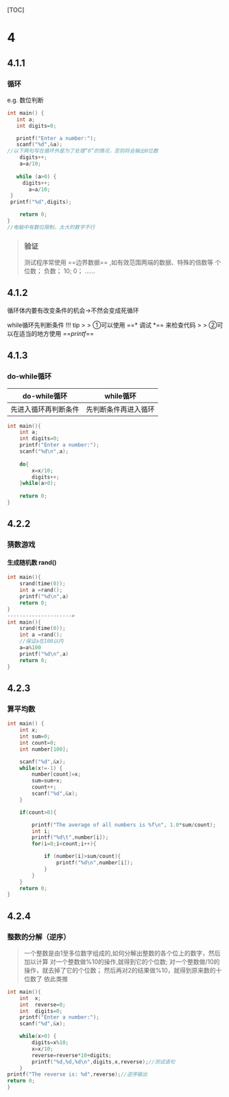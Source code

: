 [TOC]

# 4

## 4.1.1

### 循环

e.g. 数位判断

```c
int main() {
   int a;
   int digits=0;

   printf("Enter a number:");
   scanf("%d",&a);
//以下两句写在循环外是为了处理“0”的情况，否则将会输出0位数
    digits++;
    a=a/10;
    
   while (a>0) {
     digits++;
       a=a/10;
 }
 printf("%d",digits);

    return 0;
}
//电脑中有数位限制，太大的数字不行
```



> ### 验证
>
> 测试程序常使用 ==边界数据== ,如有效范围两端的数据、特殊的倍数等
> 个位数；
> 负数；
> 10;
> 0；
> ……



## 4.1.2

循环体内要有改变条件的机会→不然会变成死循环

while循环先判断条件
!!! tip
    >
    > ①可以使用 ==* 调试 *== 来检查代码
    >
    > ②可以在适当的地方使用 ==*printf*==

## 4.1.3

### do-while循环

| do-while循环         | while循环            |
| -------------------- | -------------------- |
| 先进入循环再判断条件 | 先判断条件再进入循环 |

```c
int main(){
    int a;
    int digits=0;
    printf("Enter a number:");
    scanf("%d\n",a);
    
    do{
        x=x/10;
        digits++;
    }while(a>0);
    
    return 0;
}
```

## 4.2.2

### 猜数游戏

#### 生成随机数 rand()

```c
int main(){
    srand(time(0));
    int a =rand();
    printf("%d\n",a)
    return 0;
}
--------------------->
int main(){
    srand(time(0));
    int a =rand();
    //保证a在100以内
    a=a%100
    printf("%d\n",a)
    return 0;
}
```

## 4.2.3

### 算平均数

```c
int main() {
    int x;
    int sum=0;
    int count=0;
    int number[100];

    scanf("%d",&x);
    while(x!=-1) {
        number[count]=x;
        sum=sum+x;
        count++;
        scanf("%d",&x);
    }

    if(count>0){

        printf("The average of all numbers is %f\n", 1.0*sum/count);
        int i;
        printf("%d\t",number[i]);
        for(i=0;i<count;i++){

            if (number[i]>sum/count){
                printf("%d\n",number[i]);
            }
        }
    }
    return 0;
}
```

## 4.2.4

### 整数的分解（逆序）

> 一个整数是由1至多位数字组成的,如何分解出整数的各个位上的数字，然后加以计算
> 对一个整数做%10的操作,就得到它的个位数;
> 对一个整数做/10的操作，就去掉了它的个位数；
> 然后再对2的结果做%10，就得到原来数的十位数了
> 依此类推

```c
int main(){
    int  x;
    int  reverse=0;
    int  digits=0;
    printf("Enter a number:");
    scanf("%d",&x);

    while(x>0) {
        digits=x%10;
        x=x/10;
        reverse=reverse*10+digits;
        printf("%d,%d,%d\n",digits,x,reverse);//测试语句
    }
printf("The reverse is: %d",reverse);//逆序输出
return 0;
}
```

